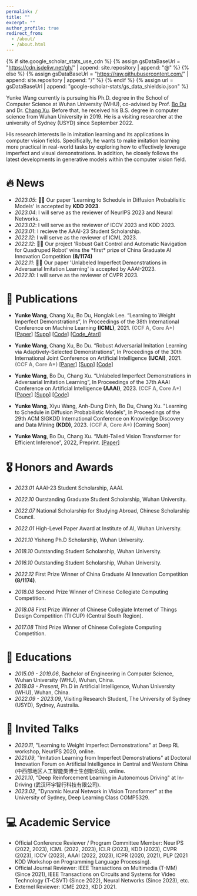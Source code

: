 ```yaml
---
permalink: /
title: ""
excerpt: ""
author_profile: true
redirect_from: 
  - /about/
  - /about.html
---
```


{% if site.google_scholar_stats_use_cdn %}
{% assign gsDataBaseUrl = "https://cdn.jsdelivr.net/gh/" | append: site.repository | append: "@" %}
{% else %}
{% assign gsDataBaseUrl = "https://raw.githubusercontent.com/" | append: site.repository | append: "/" %}
{% endif %}
{% assign url = gsDataBaseUrl | append: "google-scholar-stats/gs_data_shieldsio.json" %}

<span class='anchor' id='about-me'></span>


Yunke Wang currently is pursuing his Ph.D. degree in the School of Computer Science at Wuhan University (WHU), co-advised by Prof. [Bo Du](http://cs.whu.edu.cn/info/1019/2892.htm) and Dr. [Chang Xu](http://changxu.xyz). Before that, he received his B.S. degree in computer science from Wuhan University in 2019. He is a visiting researcher at the university of Sydney (USYD) since September 2022.

His research interests lie in imitation learning and its applications in computer vision fields. Specifically, he wants to make imitation learning more practical in real-world tasks by exploring how to effectively leverage imperfect and visual demonstrations. In addition, he closely follows the latest developments in generative models within the computer vision field.

# 🔥 News
- *2023.05*: 🎉🎉 Our paper 'Learning to Schedule in Diffusion Probablisitic Models' is accepted by **KDD 2023**.
- *2023.04*: I will serve as the reviewer of NeurIPS 2023 and Neural Networks.
- *2023.02*: I will serve as the reviewer of ICCV 2023 and KDD 2023.
- *2023.01*: I recieve the AAAI-23 Student Scholarship.
- *2022.12*: I will serve as the reviewer of ICML 2023.
- *2022.12*: 🎉🎉 Our project 'Robust Gait Control and Automatic Navigation for Quadruped Robot' wins the \*first\* prize of China Graduate AI Innovation Competition **(8/1174)**
- *2022.11*: 🎉🎉 Our paper 'Unlabeled Imperfect Demonstrations in Adversarial Imitation Learning' is accepted by AAAI-2023. 
- *2022.10*: I will serve as the reviewer of CVPR 2023.

# 📝 Publications 
- **Yunke Wang**, Chang Xu, Bo Du, Honglak Lee. “Learning to Weight Imperfect Demonstrations”, In Proceedings of the 38th International Conference on Machine Learning **(ICML)**, 2021.
<strong style="color:gray">(CCF A, Core A\*)</strong>
[[Paper]](http://proceedings.mlr.press/v139/wang21aa/wang21aa.pdf)
[[Supp]](http://proceedings.mlr.press/v139/wang21aa/wang21aa-supp.pdf)
[[Code]](https://github.com/yunke-wang/WGAIL)
[[Code_Atari]](https://github.com/yunke-wang/gail_atari)

- **Yunke Wang**, Chang Xu, Bo Du. “Robust Adversarial Imitation Learning via Adaptively-Selected Demonstrations”, In Proceedings of the 30th International Joint Conference on Artificial Intelligence **(IJCAI)**, 2021.
<strong style="color:gray">(CCF A, Core A\*)</strong>
[[Paper]](https://www.ijcai.org/proceedings/2021/0434.pdf)
[[Supp]](https://github.com/yunke-wang/yunke-wang.github.io/blob/main/docs/IJCAI__21_Robust_Adversarial_Imitation_Learning_via_Adaptively_Selected_Demonstrations.pdf)
[[Code]](https://github.com/yunke-wang/SAIL)

- **Yunke Wang**, Bo Du, Chang Xu. “Unlabeled Imperfect Demonstrations in Adversarial Imitation Learning”, In Proceedings of the 37th AAAI Conference on Artificial Intelligence **(AAAI)**, 2023.
<strong style="color:gray">(CCF A, Core A\*)</strong>
[[Paper]](https://arxiv.org/pdf/2302.06271.pdf)
[[Supp]](https://github.com/yunke-wang/UID)
[[Code]](https://github.com/yunke-wang/UID)

- **Yunke Wang**, Xiyu Wang, Anh-Dung Dinh, Bo Du, Chang Xu. "Learning to Schedule in Diffusion Probabilistic Models", In Proceedings of the 29th ACM SIGKDD International Conference on Knowledge Discovery and Data Mining **(KDD)**, 2023.
<strong style="color:gray">(CCF A, Core A\*)</strong>
[Coming Soon]

- **Yunke Wang**, Bo Du, Chang Xu. “Multi-Tailed Vision Transformer for Efficient Inference”, 2022, Preprint.
[[Paper]](https://arxiv.org/pdf/2203.01587.pdf)

<!-- <div class='paper-box'><div class='paper-box-image'><div><div class="badge">CVPR 2016</div><img src='images/500x300.png' alt="sym" width="100%"></div></div>
<div class='paper-box-text' markdown="1">

[Deep Residual Learning for Image Recognition](https://openaccess.thecvf.com/content_cvpr_2016/papers/He_Deep_Residual_Learning_CVPR_2016_paper.pdf)

**Kaiming He**, Xiangyu Zhang, Shaoqing Ren, Jian Sun

[**Project**](https://scholar.google.com/citations?view_op=view_citation&hl=zh-CN&user=DhtAFkwAAAAJ&citation_for_view=DhtAFkwAAAAJ:ALROH1vI_8AC) <strong><span class='show_paper_citations' data='DhtAFkwAAAAJ:ALROH1vI_8AC'></span></strong>
- Lorem ipsum dolor sit amet, consectetur adipiscing elit. Vivamus ornare aliquet ipsum, ac tempus justo dapibus sit amet. 
</div>
</div> -->
 
# 🎖 Honors and Awards
- *2023.01* AAAI-23 Student Scholarship, AAAI. 
- *2022.10* Ourstanding Graduate Student Scholarship, Wuhan University. 
- *2022.07* National Scholarship for Studying Abroad, Chinese Scholarship Council.
- *2022.01* High-Level Paper Award at Institute of AI, Wuhan University. 
- *2021.10* Yisheng Ph.D Scholarship, Wuhan University. 
- *2018.10* Outstanding Student Scholarship, Wuhan University.
- *2016.10* Outstanding Student Scholarship, Wuhan University.

- *2022.12* First Prize Winner of China Graduate AI Innovation Competition **(8/1174)**.
- *2018.08* Second Prize Winner of Chinese Collegiate Computing Competition.
- *2018.08* First Prize Winner of Chinese Collegiate Internet of Things Design Competition (TI CUP) (Central South Region).
- *2017.08* Third Prize Winner of Chinese Collegiate Computing Competition.

# 📖 Educations
- *2015.09 - 2019.06*, Bachelor of Engineering in Computer Science, Wuhan University (WHU), Wuhan, China.
- *2019.09 - Present*, Ph.D in Artificial Intelligence, Wuhan University (WHU), Wuhan, China.
- *2022.09 - 2023.09*, Visiting Research Student, The University of Sydney (USYD), Sydney, Australia.

# 💬 Invited Talks
- *2020.11*, "Learning to Weight Imperfect Demonstrations" at Deep RL workshop, NeurIPS 2020, online.
- *2021.09*, "Imitation Learning from Imperfect Demonstrations" at Doctoral Innovation Forum on Artificial Intelligence in Central and Western China (中西部地区人工智能类博士生创新论坛), online.
- *2021.10*, "Deep Reinforcement Learning in Autonomous Driving" at In-Driving (武汉环宇智行科技有限公司).
- *2023.02*, "Dynamic Neural Network in Vision Transformer" at the University of Sydney, Deep Learning Class COMP5329.

# 💻 Academic Service
- Official Conference Reviewer / Program Committee Member: NeurIPS (2022, 2023), ICML (2022, 2023), ICLR (2023), KDD (2023), CVPR (2023), ICCV (2023), AAAI (2022, 2023), ICPR (2020, 2021), PLP (2021 KDD Workshop on Programming Language Processing).
- Official Journal Reviewer: IEEE Transactions on Multimedia (T-MM) (Since 2021), IEEE Transactions on Circuits and Systems for Video Technology (T-CSVT) (Since 2022), Neural Networks (Since 2023), etc.
- Externel Reviewer: ICME 2023, KDD 2021.
